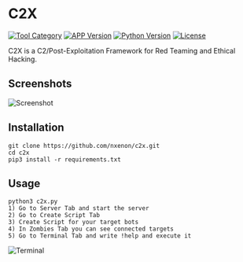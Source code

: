 # C2X

[![Tool Category](https://badgen.net/badge/Tool/Post%20Exploitation/black)](https://github.com/nxenon/c2x)
[![APP Version](https://badgen.net/badge/Version/Beta/red)](https://github.com/nxenon/c2x)
[![Python Version](https://badgen.net/badge/Python/3.x/blue)](https://www.python.org/download/releases/3.0/)
[![License](https://badgen.net/badge/License/GPLv2/purple)](https://github.com/nxenon/c2x/blob/master/LICENSE)

C2X is a C2/Post-Exploitation Framework for Red Teaming and Ethical Hacking.

Screenshots
----
![Screenshot](https://user-images.githubusercontent.com/61124903/125159935-a208f100-e18f-11eb-839b-464b4302b323.png)

Installation
----
    git clone https://github.com/nxenon/c2x.git
    cd c2x
    pip3 install -r requirements.txt
    
Usage
----
    python3 c2x.py
    1) Go to Server Tab and start the server
    2) Go to Create Script Tab
    3) Create Script for your target bots
    4) In Zombies Tab you can see connected targets
    5) Go to Terminal Tab and write !help and execute it


![Terminal](https://user-images.githubusercontent.com/61124903/125159140-d62de300-e18a-11eb-895c-dad9262ae7fa.png)
